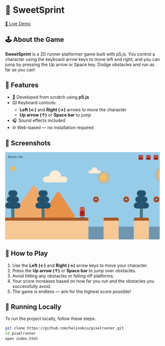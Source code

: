 # 🍩 SweetSprint

[🔗 Live Demo](https://helinokcu.com)

## 🕹️ About the Game

**SweetSprint** is a 2D runner platformer game built with p5.js. You control a character using the keyboard arrow keys to move left and right, and you can jump by pressing the Up arrow or Space key. Dodge obstacles and run as far as you can!

## 🚀 Features

- 🎨 Developed from scratch using **p5.js**
- ⌨️ Keyboard controls:
  - **Left (←)** and **Right (→)** arrows to move the character
  - **Up arrow (↑)** or **Space bar** to jump
- 🎧 Sound effects included
- 🌐 Web-based — no installation required

## 📸 Screenshots

![Gameplay Screenshot 1](./assets/screenshoot.png)

## 🧠 How to Play

1. Use the **Left (←)** and **Right (→)** arrow keys to move your character.
2. Press the **Up arrow (↑)** or **Space bar** to jump over obstacles.
3. Avoid hitting any obstacles or falling off platforms.
4. Your score increases based on how far you run and the obstacles you successfully avoid.
5. The game is endless — aim for the highest score possible!

## 📂 Running Locally

To run the project locally, follow these steps:

```bash
git clone https://github.com/helinokcu/pixelrunner.git
cd pixelrunner
open index.html
```
